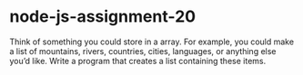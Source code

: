 # node-js-assignment-20
Think of something you could store in a array. For example, you could make a list of mountains, rivers, countries, cities, languages, or anything else you’d like. Write a program that creates a list containing these items.
